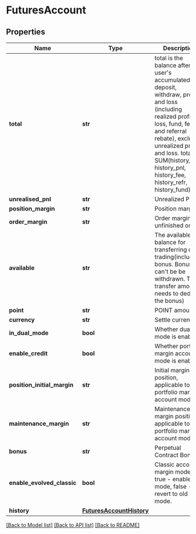 # FuturesAccount

## Properties
Name | Type | Description | Notes
------------ | ------------- | ------------- | -------------
**total** | **str** | total is the balance after the user&#39;s accumulated deposit, withdraw, profit and loss (including realized profit and loss, fund, fee and referral rebate), excluding unrealized profit and loss.  total &#x3D; SUM(history_dnw, history_pnl, history_fee, history_refr, history_fund) | [optional] 
**unrealised_pnl** | **str** | Unrealized PNL | [optional] 
**position_margin** | **str** | Position margin | [optional] 
**order_margin** | **str** | Order margin of unfinished orders | [optional] 
**available** | **str** | The available balance for transferring or trading(including bonus.  Bonus can&#39;t be be withdrawn. The transfer amount needs to deduct the bonus) | [optional] 
**point** | **str** | POINT amount | [optional] 
**currency** | **str** | Settle currency | [optional] 
**in_dual_mode** | **bool** | Whether dual mode is enabled | [optional] 
**enable_credit** | **bool** | Whether portfolio margin account mode is enabled | [optional] 
**position_initial_margin** | **str** | Initial margin position, applicable to the portfolio margin account model | [optional] 
**maintenance_margin** | **str** | Maintenance margin position, applicable to the portfolio margin account model | [optional] 
**bonus** | **str** | Perpetual Contract Bonus | [optional] 
**enable_evolved_classic** | **bool** | Classic account margin mode, true - enable new mode, false - revert to old mode. | [optional] 
**history** | [**FuturesAccountHistory**](FuturesAccountHistory.md) |  | [optional] 

[[Back to Model list]](../README.md#documentation-for-models) [[Back to API list]](../README.md#documentation-for-api-endpoints) [[Back to README]](../README.md)


